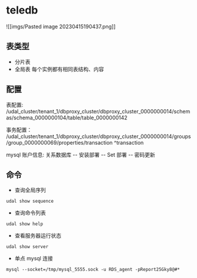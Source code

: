 # teledb
![[imgs/Pasted image 20230415190437.png]]
## 表类型
- 分片表
- 全局表
每个实例都有相同表结构、内容


## 配置

表配置:
/udal_cluster/tenant_1/dbproxy_cluster/dbproxy_cluster_0000000014/schemas/schema_0000000104/table/table_0000000142

事务配置：
/udal_cluster/tenant_1/dbproxy_cluster/dbproxy_cluster_0000000014/groups/group_0000000069/properties/transaction ^transaction

mysql 账户信息:
关系数据库 -- 安装部署 -- Set 部署 -- 密码更新

## 命令

- 查询全局序列
```shell
udal show sequence
```

- 查询命令列表
```shell
udal show help
```

- 查看服务器运行状态
```shell
udal show server
```

- 单点 mysql 连接
```shell
mysql --socket=/tmp/mysql_5555.sock -u RDS_agent -pReport25Gky8@#*
```
